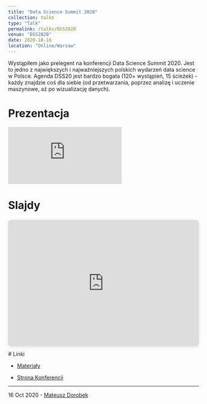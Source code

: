 ```yaml
---
title: "Data Science Summit 2020"
collection: talks
type: "Talk"
permalink: /talks/DSS2020
venue: "DSS2020"
date: 2020-10-16
location: "Online/Warsaw"
---
```

Wystąpiłem jako prelegent na konferencji Data Science Summit 2020. Jest to jedno z największych i najważniejszych polskich wydarzeń data science w Polsce. Agenda DSS20 jest bardzo bogata (120+ wystąpień, 15 ścieżek) - każdy znajdzie coś dla siebie (od przetwarzania, poprzez analizę i uczenie maszynowe, aż po wizualizację danych).

# Prezentacja

<iframe src="https://www.youtube.com/embed/YIIcXihtHtw" frameborder="0" allow="accelerometer; autoplay; encrypted-media; gyroscope; picture-in-picture" allowfullscreen="" id="fitvid0"> </iframe>



# Slajdy

<div style="position: relative; width: 100%; height: 0; padding-top: 56.2500%;
 padding-bottom: 48px; box-shadow: 0 2px 8px 0 rgba(63,69,81,0.16); margin-top: 1.6em; margin-bottom: 0.9em; overflow: hidden;
 border-radius: 8px; will-change: transform;">
  <iframe style="position: absolute; width: 100%; height: 100%; top: 0; left: 0; border: none; padding: 0;margin: 0;"
    src="https:&#x2F;&#x2F;www.canva.com&#x2F;design&#x2F;DAEJQQ5C7G4&#x2F;view?embed">
  </iframe>
</div>
# Linki

- [Materiały](https://www.mateuszdorobek.pl/posts/2020/10/DSS-materials) 

- [Strona Konferencji](www.DSSconf.pl)










---

16 Oct 2020 - [Mateusz Dorobek](https://mateuszdorobek.pl/)

